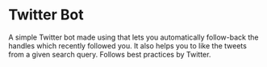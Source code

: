 # Twitter Bot

A simple Twitter bot made using that lets you automatically follow-back the handles which recently followed you.
It also helps you to like the tweets from a given search query.
Follows best practices by Twitter.
